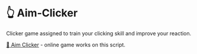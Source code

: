 # :point_up_2: Aim-Clicker
Clicker game assigned to train your clicking skill and improve your reaction.

[:paperclip: Aim Clicker](https://therxmv.github.io/Aim-Clicker/) - online game works on this script.
